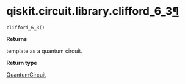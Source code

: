 # qiskit.circuit.library.clifford\_6\_3[¶](#qiskit-circuit-library-clifford-6-3 "Permalink to this headline")

<span id="undefined" />

`clifford_6_3()`

**Returns**

template as a quantum circuit.

**Return type**

[QuantumCircuit](qiskit.circuit.QuantumCircuit#qiskit.circuit.QuantumCircuit "qiskit.circuit.QuantumCircuit")

